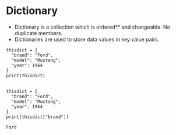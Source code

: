 # Dictionary
- Dictionary is a collection which is ordered** and changeable. No duplicate members.
- Dictionaries are used to store data values in key:value pairs.
```
thisdict = {
  "brand": "Ford",
  "model": "Mustang",
  "year": 1964
}
print(thisdict)
```
##
```
thisdict = {
  "brand": "Ford",
  "model": "Mustang",
  "year": 1964
}
print(thisdict["brand"])
```
```
Ford
```

